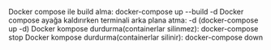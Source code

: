Docker compose ile build alma: docker-compose up --build -d
Docker compose ayağa kaldırırken terminali arka plana atma: -d (docker-compose up -d)
Docker kompose durdurma(containerlar silinmez): docker-compose stop
Docker kompose durdurma(containerlar silinir): docker-compose down

